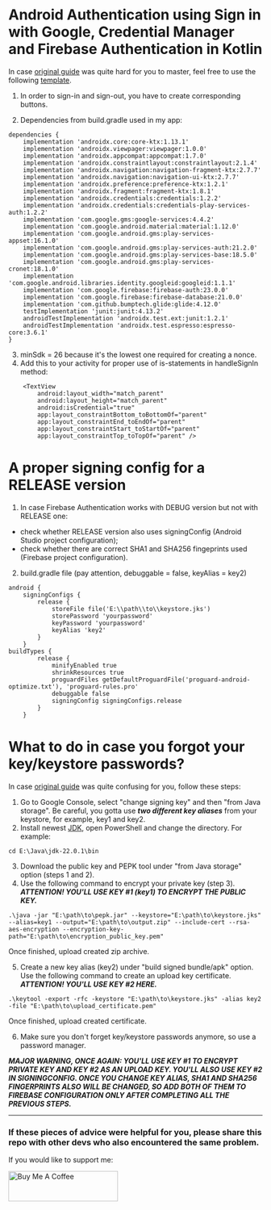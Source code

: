 # Android Authentication using Sign in with Google, Credential Manager and Firebase Authentication in Kotlin
In case [original guide](https://developer.android.com/identity/sign-in/credential-manager-siwg) was quite hard for you to master, feel free to use the following [template](https://github.com/ArchExalt/CredentialManager/blob/main/AuthActivity.kt).

1. In order to sign-in and sign-out, you have to create corresponding buttons.

2. Dependencies from build.gradle used in my app:
```
dependencies {
    implementation 'androidx.core:core-ktx:1.13.1'
    implementation 'androidx.viewpager:viewpager:1.0.0'
    implementation 'androidx.appcompat:appcompat:1.7.0'
    implementation 'androidx.constraintlayout:constraintlayout:2.1.4'
    implementation 'androidx.navigation:navigation-fragment-ktx:2.7.7'
    implementation 'androidx.navigation:navigation-ui-ktx:2.7.7'
    implementation 'androidx.preference:preference-ktx:1.2.1'
    implementation 'androidx.fragment:fragment-ktx:1.8.1'
    implementation 'androidx.credentials:credentials:1.2.2'
    implementation 'androidx.credentials:credentials-play-services-auth:1.2.2'
    implementation 'com.google.gms:google-services:4.4.2'
    implementation 'com.google.android.material:material:1.12.0'
    implementation 'com.google.android.gms:play-services-appset:16.1.0'
    implementation 'com.google.android.gms:play-services-auth:21.2.0'
    implementation 'com.google.android.gms:play-services-base:18.5.0'
    implementation 'com.google.android.gms:play-services-cronet:18.1.0'
    implementation 'com.google.android.libraries.identity.googleid:googleid:1.1.1'
    implementation 'com.google.firebase:firebase-auth:23.0.0'
    implementation 'com.google.firebase:firebase-database:21.0.0'
    implementation 'com.github.bumptech.glide:glide:4.12.0'
    testImplementation 'junit:junit:4.13.2'
    androidTestImplementation 'androidx.test.ext:junit:1.2.1'
    androidTestImplementation 'androidx.test.espresso:espresso-core:3.6.1'
}
```
3. minSdk = 26 because it's the lowest one required for creating a nonce.
4. Add this to your activity for proper use of is-statements in handleSignIn method:
```
    <TextView
        android:layout_width="match_parent"
        android:layout_height="match_parent"
        android:isCredential="true"
        app:layout_constraintBottom_toBottomOf="parent"
        app:layout_constraintEnd_toEndOf="parent"
        app:layout_constraintStart_toStartOf="parent"
        app:layout_constraintTop_toTopOf="parent" />
```
# A proper signing config for a RELEASE version
1. In case Firebase Authentication works with DEBUG version but not with RELEASE one:
- check whether RELEASE version also uses signingConfig (Android Studio project configuration);
- check whether there are correct SHA1 and SHA256 fingeprints used (Firebase project configuration).
2. build.gradle file (pay attention, debuggable = false, keyAlias = key2)
```
android {
    signingConfigs {
        release {
            storeFile file('E:\\path\\to\\keystore.jks')
            storePassword 'yourpassword'
            keyPassword 'yourpassword'
            keyAlias 'key2'
        }
    }
buildTypes {
        release {
            minifyEnabled true
            shrinkResources true
            proguardFiles getDefaultProguardFile('proguard-android-optimize.txt'), 'proguard-rules.pro'
            debuggable false
            signingConfig signingConfigs.release
        }
    }
```
# What to do in case you forgot your key/keystore passwords?
In case [original guide](https://support.google.com/googleplay/android-developer/answer/9842756) was quite confusing for you, follow these steps:
1. Go to Google Console, select "change signing key" and then "from Java storage". Be careful, you gotta use ***two different key aliases*** from your keystore, for example, key1 and key2.
2. Install newest [JDK](https://jdk.java.net/22/), open PowerShell and change the directory. For example:
```
cd E:\Java\jdk-22.0.1\bin
```
3. Download the public key and PEPK tool under "from Java storage" option (steps 1 and 2).
4. Use the following command to encrypt your private key (step 3). ***ATTENTION! YOU'LL USE KEY #1 (key1) TO ENCRYPT THE PUBLIC KEY.***
```
.\java -jar "E:\path\to\pepk.jar" --keystore="E:\path\to\keystore.jks" --alias=key1 --output="E:\path\to\output.zip" --include-cert --rsa-aes-encryption --encryption-key-path="E:\path\to\encryption_public_key.pem"
```
Once finished, upload created zip archive.

5. Create a new key alias (key2) under "build signed bundle/apk" option. Use the following command to create an upload key certificate. ***ATTENTION! YOU'LL USE KEY #2 HERE.***
```
.\keytool -export -rfc -keystore "E:\path\to\keystore.jks" -alias key2 -file "E:\path\to\upload_certificate.pem"
```
Once finished, upload created certificate.

6. Make sure you don't forget key/keystore passwords anymore, so use a password manager.

***MAJOR WARNING, ONCE AGAIN: YOU'LL USE KEY #1 TO ENCRYPT PRIVATE KEY AND KEY #2 AS AN UPLOAD KEY. YOU'LL ALSO USE KEY #2 IN SIGNINGCONFIG. ONCE YOU CHANGE KEY ALIAS, SHA1 AND SHA256 FINGERPRINTS ALSO WILL BE CHANGED, SO ADD BOTH OF THEM TO FIREBASE CONFIGURATION ONLY AFTER COMPLETING ALL THE PREVIOUS STEPS.***

---
### If these pieces of advice were helpful for you, please share this repo with other devs who also encountered the same problem. 

If you would like to support me:

<a href="https://www.buymeacoffee.com/archexalt" target="_blank"><img src="https://cdn.buymeacoffee.com/buttons/v2/arial-red.png" alt="Buy Me A Coffee" style="height: 60px !important;width: 217px !important;" ></a>
